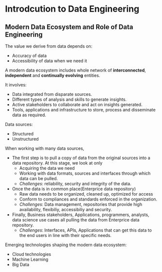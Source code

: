 # Introdcution to Data Engineering

## Modern Data Ecosystem and Role of Data Engineering

The value we derive from data depends on:

- Accuracy of data
- Accessibility of data when we need it

A modern data ecosystem includes whole network of **interconnected**, **independent** and **continually evolving** entities.

It involves:

- Data integrated from disparate sources.
- Different types of analysis and skills to generate insights.
- Active stakeholders to collaborate and act on insights generated.
- Tools, applications and infrastructure to store, process and disseminate data as required.

Data sources:

- Structured
- Unstructured

When working with many data sources,

- The first step is to pull a copy of data from the original sources into a data repository. At this stage, we look at only
  - Acquiring the data we need
  - Working with data formats, sources and interfaces through which data can be pulled.
  - *Challenges*: reliability, security and integrity of the data.
- Once the data is in common place(Enterprice data repository)
  - Raw data needs to be organized, cleaned up, optimized for access
  - Conform to compliances and standards enforced in the organization.
  - *Challenges*: Data management, repositories that provide high availability, flexibiliy, accessibiliy and security.
- Finally, Business stakeholders, Applications, programmers, analysts, data science use cases all pulling the data from Enterprice data repository.
  - *Challenges*: Interfaces, APIs, Applications that can get this data to the end users in line with their specific needs.

Emerging technologies shaping the modern data ecosystem:

  - Cloud technologies
  - Machine Learning
  - Big Data
  




